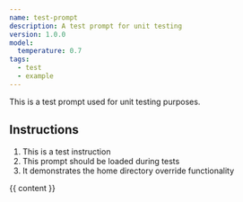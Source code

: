```yaml
---
name: test-prompt
description: A test prompt for unit testing
version: 1.0.0
model:
  temperature: 0.7
tags:
  - test
  - example
---
```


This is a test prompt used for unit testing purposes.

## Instructions

1. This is a test instruction
2. This prompt should be loaded during tests
3. It demonstrates the home directory override functionality

{{ content }}